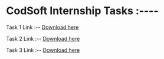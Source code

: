 
# CodSoft Internship Tasks :----

Task 1 Link :--
[Download here](https://www.kaggle.com/datasets/yasserh/titanic-dataset)

Task 2 Link :--
[Download here](https://www.kaggle.com/datasets/adrianmcmahon/imdb-india-movies)

Task 3 Link :-- 
[Download here](https://www.kaggle.com/datasets/mlg-ulb/creditcardfraud)
